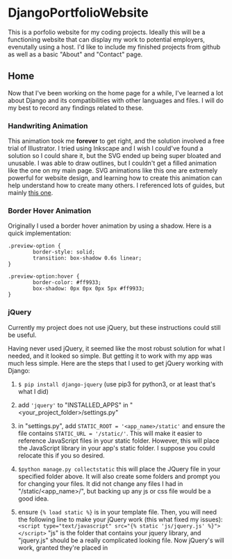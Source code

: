 # DjangoPortfolioWebsite

This is a porfolio website for my coding projects. Ideally this will be a functioning website that can display my work to potential employers, evenutally using a host. I'd like to include my finished projects from github as well as a basic "About" and "Contact" page. 

## Home

Now that I've been working on the home page for a while, I've learned a lot about Django and its compatibilities with other languages and files. I will do my best to record any findings related to these.

### Handwriting Animation

This animation took me **forever** to get right, and the solution involved a free trial of Illustrator. I tried using Inkscape and I wish I could've found a solution so I could share it, but the SVG ended up being super bloated and unusable. I was able to draw outlines, but I couldn't get a filled animation like the one on my main page. SVG animations like this one are extremely powerful for website design, and learning how to create this animation can help understand how to create many others. I referenced lots of guides, but mainly [this one](https://youtu.be/DOv6eYgCSz4).

### Border Hover Animation

Originally I used a border hover animation by using a shadow. Here is a quick implementation:

```     
.preview-option {
        border-style: solid;
        transition: box-shadow 0.6s linear;
}

.preview-option:hover {
        border-color: #ff9933;
        box-shadow: 0px 0px 0px 5px #ff9933;
}
```

### jQuery

Currently my project does not use jQuery, but these instructions could still be useful.

Having never used jQuery, it seemed like the most robust solution for what I needed, and it looked so simple. But getting it to work with my app was much less simple. Here are the steps that I used to get jQuery working with Django:

1. ```$ pip install django-jquery``` 
(use pip3 for python3, or at least that's what I did)

2. add ```'jquery'``` to "INSTALLED_APPS" in "<your_project_folder>/settings.py"

3. in "settings.py", add ```STATIC_ROOT = '<app_name>/static'``` and ensure the file contains ```STATIC_URL = '/static/'```. This will make it easier to reference JavaScript files in your static folder. However, this will place the JavaScript library in your app's static folder. I suppose you could relocate this if you so desired.

4. ```$python manage.py collectstatic``` this will place the JQuery file in your specified folder above. It will also create some folders and prompt you for changing your files. It did not change any files I had in "/static/<app_name>/", but backing up any js or css file would be a good idea.

5. ensure ```{% load static %}``` is in your template file. Then, you will need the following line to make your jQuery work (this what fixed my issues):
```<script type="text/javascript" src="{% static 'js/jquery.js' %}"></script>```
"js" is the folder that contains your jquery library, and "jquery.js" should be a really complicated looking file. Now jQuery's will work, granted they're placed in <script> tags. I referenced my external javascript file (named "change_preview.js") with this line:
```<script type="text/javascript" src="{% static 'main_content/change_preview.js' %}"></script>```
  
This is what made my jQuery work, but make sure to include ```$(document).ready(function () {...}``` otherwise jQuery will never understand that your page has loaded and therefore will never run. When I was researching my jQuery not running, this was the most common issue for others.

Note: when using jQuery to replace html, I simply concatonated the tags in quotes to data attributes in my html. I found this was the best way to avoid using django template language variables and html in jQuery (not that it works anyway, but if you wanted to use it, put your django stuff in single quotes). I had an issue where I couldn't name html data attributes to certain things, like "data-description" (so I used "data-text" instead). This line might be useful for anyone attempting to mix html and jQuery:
```$(".project-preview").html("<h2>"+$(this).data('title')+"</h2><p>"+$(this).data('text')+"</p>");```

Note 2: When using addClass() or removeClass() in jQuery, don't use the "." that would normally be included in lines like ```$(".myclass")``` in the parameter. Instead it looks like ```$(".myclass").removeClass("myclass")```. Notice the use of periods.

## About

This page includes a brief description of my current professional state. This will include basic HTML tags to organize it, most likely not using much CSS styling. I still haven't decided on the styling, but I want to make it more interesting to look at.

## Projects

This should include a brief description of each project, and an ability to navigate to each project's respective detail page.

### Project Details

Project details will include the project title, link to repository, and any interesting information, like code snippets or useful processes. As I work on more projects, I'd like to include more detailed information about progress during each project. 

## Contact

This will be form to email me at my school email. I would like to avoid using my personal phone number on this page, and potential employers will most likely have my number anyway. Still, I think this would be a useful addition for now. It might prove to be unneccesary and may be replaced with a blog later.
